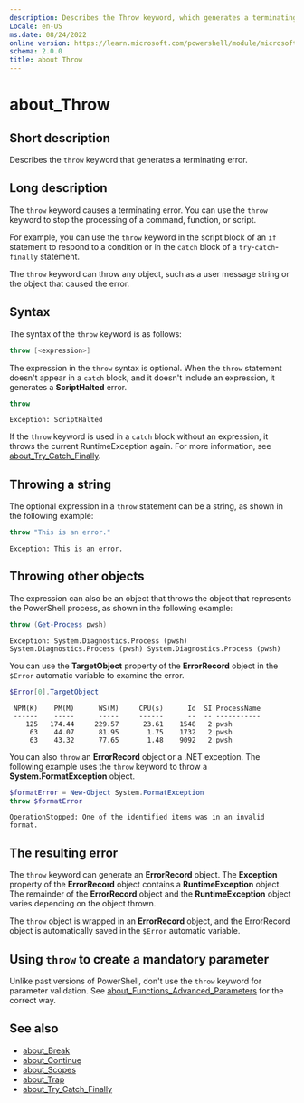 ```yaml
---
description: Describes the Throw keyword, which generates a terminating error.
Locale: en-US
ms.date: 08/24/2022
online version: https://learn.microsoft.com/powershell/module/microsoft.powershell.core/about/about_throw?view=powershell-7.3&WT.mc_id=ps-gethelp
schema: 2.0.0
title: about Throw
---
```

# about_Throw

## Short description
Describes the `throw` keyword that generates a terminating error.

## Long description

The `throw` keyword causes a terminating error. You can use the `throw` keyword
to stop the processing of a command, function, or script.

For example, you can use the `throw` keyword in the script block of an `if`
statement to respond to a condition or in the `catch` block of a
`try`-`catch`-`finally` statement.

The `throw` keyword can throw any object, such as a user message string or the
object that caused the error.

## Syntax

The syntax of the `throw` keyword is as follows:

```powershell
throw [<expression>]
```

The expression in the `throw` syntax is optional. When the `throw` statement
doesn't appear in a `catch` block, and it doesn't include an expression, it
generates a **ScriptHalted** error.

```powershell
throw
```

```Output
Exception: ScriptHalted
```

If the `throw` keyword is used in a `catch` block without an expression, it
throws the current RuntimeException again. For more information, see
[about_Try_Catch_Finally](about_Try_Catch_Finally.md).

## Throwing a string

The optional expression in a `throw` statement can be a string, as shown in the
following example:

```powershell
throw "This is an error."
```

```Output
Exception: This is an error.
```

## Throwing other objects

The expression can also be an object that throws the object that represents the
PowerShell process, as shown in the following example:

```powershell
throw (Get-Process pwsh)
```

```Output
Exception: System.Diagnostics.Process (pwsh) System.Diagnostics.Process (pwsh) System.Diagnostics.Process (pwsh)
```

You can use the **TargetObject** property of the **ErrorRecord** object in the
`$Error` automatic variable to examine the error.

```powershell
$Error[0].TargetObject
```

```Output
 NPM(K)    PM(M)      WS(M)     CPU(s)      Id  SI ProcessName
 ------    -----      -----     ------      --  -- -----------
    125   174.44     229.57      23.61    1548   2 pwsh
     63    44.07      81.95       1.75    1732   2 pwsh
     63    43.32      77.65       1.48    9092   2 pwsh
```

You can also `throw` an **ErrorRecord** object or a .NET exception. The
following example uses the `throw` keyword to throw a
**System.FormatException** object.

```powershell
$formatError = New-Object System.FormatException
throw $formatError
```

```Output
OperationStopped: One of the identified items was in an invalid format.
```

## The resulting error

The `throw` keyword can generate an **ErrorRecord** object. The **Exception**
property of the **ErrorRecord** object contains a **RuntimeException** object.
The remainder of the **ErrorRecord** object and the **RuntimeException** object
varies depending on the object thrown.

The `throw` object is wrapped in an **ErrorRecord** object, and the ErrorRecord
object is automatically saved in the `$Error` automatic variable.

## Using `throw` to create a mandatory parameter

Unlike past versions of PowerShell, don't use the `throw` keyword for parameter
validation. See
[about_Functions_Advanced_Parameters](about_Functions_Advanced_Parameters.md)
for the correct way.

## See also

- [about_Break](about_Break.md)
- [about_Continue](about_Continue.md)
- [about_Scopes](about_Scopes.md)
- [about_Trap](about_Trap.md)
- [about_Try_Catch_Finally](about_Try_Catch_Finally.md)
